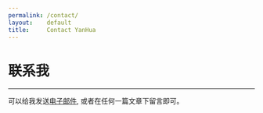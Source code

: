 ```yaml
---
permalink: /contact/
layout:    default
title:     Contact YanHua
---
```


# 联系我
------------

可以给我发送[电子邮件](mailto:yanhua365@foxmail.com), 或者在任何一篇文章下留言即可。
